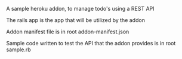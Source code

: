 A sample heroku addon, to manage todo's using a REST API

The rails app is the app that will be utilized by the addon

Addon manifest file is in root addon-manifest.json

Sample code written to test the API that the addon provides is in root sample.rb
